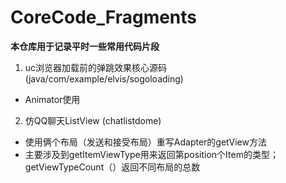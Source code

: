 # CoreCode_Fragments

**本仓库用于记录平时一些常用代码片段**<br>
1. uc浏览器加载前的弹跳效果核心源码 (java/com/example/elvis/sogoloading) <br>
* Animator使用

2. 仿QQ聊天ListView   (chatlistdome)<br>
*  使用俩个布局（发送和接受布局）重写Adapter的getView方法
*  主要涉及到getItemViewType用来返回第position个Item的类型；getViewTypeCount（）返回不同布局的总数
